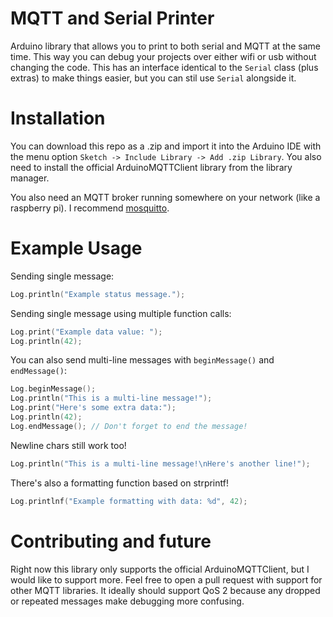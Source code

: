 # MQTT and Serial Printer
Arduino library that allows you to print to both serial and MQTT at the same time. This way you can debug your projects over either wifi or usb without changing the code. This has an interface identical to the `Serial` class (plus extras) to make things easier, but you can stil use `Serial` alongside it.

# Installation
You can download this repo as a .zip and import it into the Arduino IDE with the menu option `Sketch -> Include Library -> Add .zip Library`. You also need to install the official ArduinoMQTTClient library from the library manager.

You also need an MQTT broker running somewhere on your network (like a raspberry pi). I recommend [mosquitto](https://mosquitto.org/).

# Example Usage
Sending single message:
```c++
Log.println("Example status message.");
```

Sending single message using multiple function calls:
```c++
Log.print("Example data value: ");
Log.println(42);
```

You can also send multi-line messages with `beginMessage()` and `endMessage()`:
```c++
Log.beginMessage();
Log.println("This is a multi-line message!");
Log.print("Here's some extra data:");
Log.println(42);
Log.endMessage(); // Don't forget to end the message!
```

Newline chars still work too!
```c++
Log.println("This is a multi-line message!\nHere's another line!");
```

There's also a formatting function based on strprintf!
```c++
Log.printlnf("Example formatting with data: %d", 42);
```

# Contributing and future
Right now this library only supports the official ArduinoMQTTClient, but I would like to support more. Feel free to open a pull request with support for other MQTT libraries. It ideally should support QoS 2 because any dropped or repeated messages make debugging more confusing.
